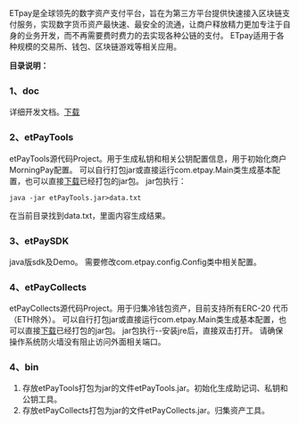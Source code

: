 ETpay是全球领先的数字资产支付平台，旨在为第三方平台提供快速接入区块链支付服务，实现数字货币资产最快速、最安全的流通，让商户释放精力更加专注于自身的业务开发，而不再需要费时费力的去实现各种公链的支付。 
ETpay适用于各种规模的交易所、钱包、区块链游戏等相关应用。

**目录说明：**
### 1、doc
详细开发文档。[下载](https://github.com/eostoken/morningpay/raw/master/doc/MorningPay%E5%BC%80%E5%8F%91%E6%96%87%E6%A1%A3.docx)

### 2、etPayTools
etPayTools源代码Project。用于生成私钥和相关公钥配置信息，用于初始化商户MorningPay配置。
可以自行打包jar或直接运行com.etpay.Main类生成基本配置，也可以直接[下载](https://github.com/eostoken/morningpay/raw/master/bin/morningPayTools.jar)已经打包的jar包。
jar包执行：
```
java -jar etPayTools.jar>data.txt 
```
在当前目录找到data.txt，里面内容生成结果。

### 3、etPaySDK
java版sdk及Demo。
需要修改com.etpay.config.Config类中相关配置。

### 4、etPayCollects
etPayCollects源代码Project。用于归集冷钱包资产，目前支持所有ERC-20 代币（ETH除外）。
可以自行打包jar或直接运行com.etpay.Main类生成基本配置，也可以直接[下载](https://github.com/eostoken/morningpay/raw/master/bin/etPayCollects.jar)已经打包的jar包。
jar包执行--安装jre后，直接双击打开。
请确保操作系统防火墙没有阻止访问外面相关端口。

### 4、bin
1. 存放etPayTools打包为jar的文件etPayTools.jar。初始化生成助记词、私钥和公钥工具。
2. 存放etPayCollects打包为jar的文件etPayCollects.jar。归集资产工具。
